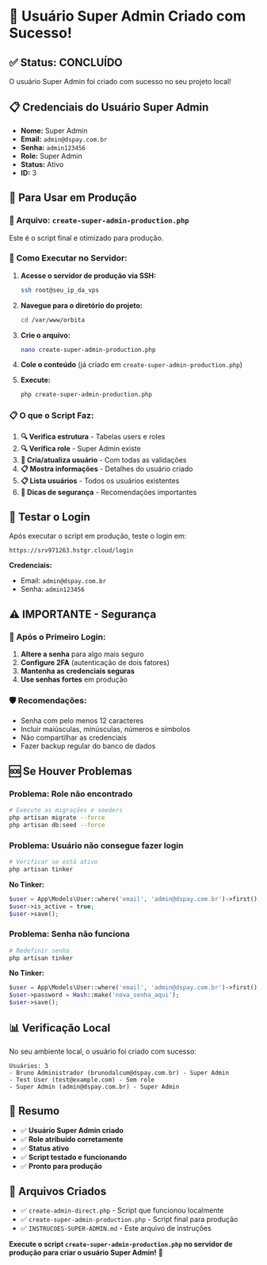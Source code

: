 # 👤 **Usuário Super Admin Criado com Sucesso!**

## ✅ **Status: CONCLUÍDO**

O usuário Super Admin foi criado com sucesso no seu projeto local!

## 📋 **Credenciais do Usuário Super Admin**

- **Nome:** Super Admin
- **Email:** `admin@dspay.com.br`
- **Senha:** `admin123456`
- **Role:** Super Admin
- **Status:** Ativo
- **ID:** 3

## 🚀 **Para Usar em Produção**

### **📁 Arquivo: `create-super-admin-production.php`**

Este é o script final e otimizado para produção.

### **🔧 Como Executar no Servidor:**

1. **Acesse o servidor de produção via SSH:**
   ```bash
   ssh root@seu_ip_da_vps
   ```

2. **Navegue para o diretório do projeto:**
   ```bash
   cd /var/www/orbita
   ```

3. **Crie o arquivo:**
   ```bash
   nano create-super-admin-production.php
   ```

4. **Cole o conteúdo** (já criado em `create-super-admin-production.php`)

5. **Execute:**
   ```bash
   php create-super-admin-production.php
   ```

### **📋 O que o Script Faz:**

1. **🔍 Verifica estrutura** - Tabelas users e roles
2. **🔍 Verifica role** - Super Admin existe
3. **👤 Cria/atualiza usuário** - Com todas as validações
4. **📋 Mostra informações** - Detalhes do usuário criado
5. **📋 Lista usuários** - Todos os usuários existentes
6. **🔐 Dicas de segurança** - Recomendações importantes

## 🧪 **Testar o Login**

Após executar o script em produção, teste o login em:

```
https://srv971263.hstgr.cloud/login
```

**Credenciais:**
- Email: `admin@dspay.com.br`
- Senha: `admin123456`

## ⚠️ **IMPORTANTE - Segurança**

### **🔐 Após o Primeiro Login:**

1. **Altere a senha** para algo mais seguro
2. **Configure 2FA** (autenticação de dois fatores)
3. **Mantenha as credenciais seguras**
4. **Use senhas fortes** em produção

### **🛡️ Recomendações:**

- Senha com pelo menos 12 caracteres
- Incluir maiúsculas, minúsculas, números e símbolos
- Não compartilhar as credenciais
- Fazer backup regular do banco de dados

## 🆘 **Se Houver Problemas**

### **Problema: Role não encontrado**
```bash
# Execute as migrações e seeders
php artisan migrate --force
php artisan db:seed --force
```

### **Problema: Usuário não consegue fazer login**
```bash
# Verificar se está ativo
php artisan tinker
```

**No Tinker:**
```php
$user = App\Models\User::where('email', 'admin@dspay.com.br')->first();
$user->is_active = true;
$user->save();
```

### **Problema: Senha não funciona**
```bash
# Redefinir senha
php artisan tinker
```

**No Tinker:**
```php
$user = App\Models\User::where('email', 'admin@dspay.com.br')->first();
$user->password = Hash::make('nova_senha_aqui');
$user->save();
```

## 📊 **Verificação Local**

No seu ambiente local, o usuário foi criado com sucesso:

```
Usuários: 3
- Bruno Administrador (brunodalcum@dspay.com.br) - Super Admin
- Test User (test@example.com) - Sem role
- Super Admin (admin@dspay.com.br) - Super Admin
```

## 🎉 **Resumo**

- ✅ **Usuário Super Admin criado**
- ✅ **Role atribuído corretamente**
- ✅ **Status ativo**
- ✅ **Script testado e funcionando**
- ✅ **Pronto para produção**

## 📁 **Arquivos Criados**

- ✅ `create-admin-direct.php` - Script que funcionou localmente
- ✅ `create-super-admin-production.php` - Script final para produção
- ✅ `INSTRUCOES-SUPER-ADMIN.md` - Este arquivo de instruções

**Execute o script `create-super-admin-production.php` no servidor de produção para criar o usuário Super Admin!** 🚀
